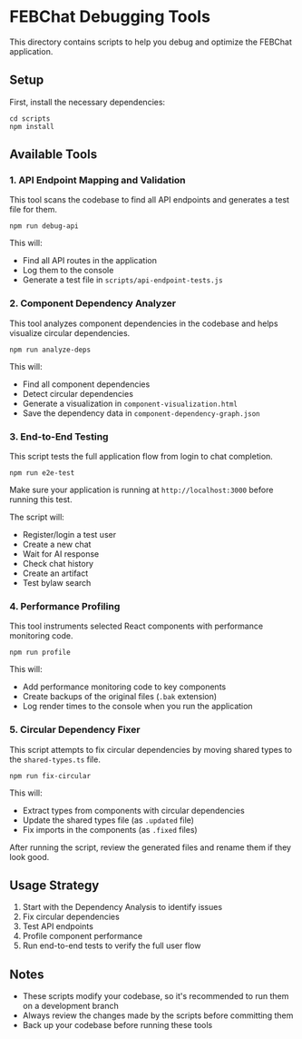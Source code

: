 # FEBChat Debugging Tools

This directory contains scripts to help you debug and optimize the FEBChat application.

## Setup

First, install the necessary dependencies:

```
cd scripts
npm install
```

## Available Tools

### 1. API Endpoint Mapping and Validation

This tool scans the codebase to find all API endpoints and generates a test file for them.

```
npm run debug-api
```

This will:
- Find all API routes in the application
- Log them to the console
- Generate a test file in `scripts/api-endpoint-tests.js`

### 2. Component Dependency Analyzer

This tool analyzes component dependencies in the codebase and helps visualize circular dependencies.

```
npm run analyze-deps
```

This will:
- Find all component dependencies
- Detect circular dependencies
- Generate a visualization in `component-visualization.html`
- Save the dependency data in `component-dependency-graph.json`

### 3. End-to-End Testing

This script tests the full application flow from login to chat completion.

```
npm run e2e-test
```

Make sure your application is running at `http://localhost:3000` before running this test.

The script will:
- Register/login a test user
- Create a new chat
- Wait for AI response
- Check chat history
- Create an artifact
- Test bylaw search

### 4. Performance Profiling

This tool instruments selected React components with performance monitoring code.

```
npm run profile
```

This will:
- Add performance monitoring code to key components
- Create backups of the original files (`.bak` extension)
- Log render times to the console when you run the application

### 5. Circular Dependency Fixer

This script attempts to fix circular dependencies by moving shared types to the `shared-types.ts` file.

```
npm run fix-circular
```

This will:
- Extract types from components with circular dependencies
- Update the shared types file (as `.updated` file)
- Fix imports in the components (as `.fixed` files)

After running the script, review the generated files and rename them if they look good.

## Usage Strategy

1. Start with the Dependency Analysis to identify issues
2. Fix circular dependencies
3. Test API endpoints
4. Profile component performance
5. Run end-to-end tests to verify the full user flow

## Notes

- These scripts modify your codebase, so it's recommended to run them on a development branch
- Always review the changes made by the scripts before committing them
- Back up your codebase before running these tools